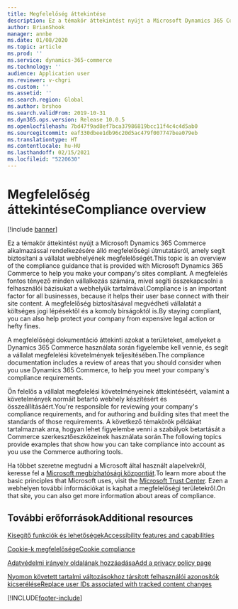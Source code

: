 ```yaml
---
title: Megfelelőség áttekintése
description: Ez a témakör áttekintést nyújt a Microsoft Dynamics 365 Commerce alkalmazással rendelkezésére álló megfelelőségi útmutatásról, amely segít biztosítani a vállalat webhelyének megfelelőségét.
author: BrianShook
manager: annbe
ms.date: 01/08/2020
ms.topic: article
ms.prod: ''
ms.service: dynamics-365-commerce
ms.technology: ''
audience: Application user
ms.reviewer: v-chgri
ms.custom: ''
ms.assetid: ''
ms.search.region: Global
ms.author: brshoo
ms.search.validFrom: 2019-10-31
ms.dyn365.ops.version: Release 10.0.5
ms.openlocfilehash: 7bd47f9ad8ef7bca37986819bcc11f4c4c4d5ab0
ms.sourcegitcommit: eaf330dbee1db96c20d5ac479f007747bea079eb
ms.translationtype: HT
ms.contentlocale: hu-HU
ms.lasthandoff: 02/15/2021
ms.locfileid: "5220630"
---
```

# <a name="compliance-overview"></a><span data-ttu-id="76758-103">Megfelelőség áttekintése</span><span class="sxs-lookup"><span data-stu-id="76758-103">Compliance overview</span></span>


[!include [banner](includes/banner.md)]

<span data-ttu-id="76758-104">Ez a témakör áttekintést nyújt a Microsoft Dynamics 365 Commerce alkalmazással rendelkezésére álló megfelelőségi útmutatásról, amely segít biztosítani a vállalat webhelyének megfelelőségét.</span><span class="sxs-lookup"><span data-stu-id="76758-104">This topic is an overview of the compliance guidance that is provided with Microsoft Dynamics 365 Commerce to help you make your company's sites compliant.</span></span> <span data-ttu-id="76758-105">A megfelelés fontos tényező minden vállalkozás számára, mivel segíti összekapcsolni a felhasználói bázisukat a webhelyük tartalmával.</span><span class="sxs-lookup"><span data-stu-id="76758-105">Compliance is an important factor for all businesses, because it helps their user base connect with their site content.</span></span> <span data-ttu-id="76758-106">A megfelelőség biztosításával megvédheti vállalatát a költséges jogi lépésektől és a komoly bírságoktól is.</span><span class="sxs-lookup"><span data-stu-id="76758-106">By staying compliant, you can also help protect your company from expensive legal action or hefty fines.</span></span>

<span data-ttu-id="76758-107">A megfelelőségi dokumentáció áttekinti azokat a területeket, amelyeket a Dynamics 365 Commerce használata során figyelembe kell vennie, és segít a vállalat megfelelési követelmények teljesítésében.</span><span class="sxs-lookup"><span data-stu-id="76758-107">The compliance documentation includes a review of areas that you should consider when you use Dynamics 365 Commerce, to help you meet your company's compliance requirements.</span></span>

<span data-ttu-id="76758-108">Ön felelős a vállalat megfelelési követelményeinek áttekintéséért, valamint a követelmények normáit betartó webhely készítésért és összeállításáért.</span><span class="sxs-lookup"><span data-stu-id="76758-108">You're responsible for reviewing your company's compliance requirements, and for authoring and building sites that meet the standards of those requirements.</span></span> <span data-ttu-id="76758-109">A következő témakörök példákat tartalmaznak arra, hogyan lehet figyelembe venni a szabályok betartását a Commerce szerkesztőeszközeinek használata során.</span><span class="sxs-lookup"><span data-stu-id="76758-109">The following topics provide examples that show how you can take compliance into account as you use the Commerce authoring tools.</span></span>

<span data-ttu-id="76758-110">Ha többet szeretne megtudni a Microsoft által használt alapelvekről, keresse fel a [Microsoft megbízhatósági központját](https://www.microsoft.com/trust-center).</span><span class="sxs-lookup"><span data-stu-id="76758-110">To learn more about the basic principles that Microsoft uses, visit the [Microsoft Trust Center](https://www.microsoft.com/trust-center).</span></span> <span data-ttu-id="76758-111">Ezen a webhelyen további információkat is kaphat a megfelelőségi területekről.</span><span class="sxs-lookup"><span data-stu-id="76758-111">On that site, you can also get more information about areas of compliance.</span></span>

## <a name="additional-resources"></a><span data-ttu-id="76758-112">További erőforrások</span><span class="sxs-lookup"><span data-stu-id="76758-112">Additional resources</span></span>

[<span data-ttu-id="76758-113">Kisegítő funkciók és lehetőségek</span><span class="sxs-lookup"><span data-stu-id="76758-113">Accessibility features and capabilities</span></span>](accessibility.md)

[<span data-ttu-id="76758-114">Cookie-k megfelelősége</span><span class="sxs-lookup"><span data-stu-id="76758-114">Cookie compliance</span></span>](cookie-compliance.md)

[<span data-ttu-id="76758-115">Adatvédelmi irányelv oldalának hozzáadása</span><span class="sxs-lookup"><span data-stu-id="76758-115">Add a privacy policy page</span></span>](add-privacy-page.md)

[<span data-ttu-id="76758-116">Nyomon követett tartalmi változásokhoz társított felhasználói azonosítók kicserélése</span><span class="sxs-lookup"><span data-stu-id="76758-116">Replace user IDs associated with tracked content changes</span></span>](replace-IDs-tracked-changes.md)


[!INCLUDE[footer-include](../includes/footer-banner.md)]